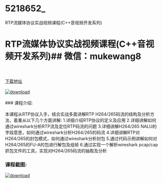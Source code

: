 # 5218652_
RTP流媒体协议实战视频课程(C++音视频开发系列)
# RTP流媒体协议实战视频课程(C++音视频开发系列)## 微信：mukewang8
<br/></br>[下载地址](http://www.36tz.cn/article/5218652 "下载地址")
<br/></br>[![download](http://36tz.cn/muke_img/2021_02_1-87.png "下载地址")](http://www.36tz.cn/article/5218652 "下载地址")
<br/></br>### 课程介绍:<br/></br>本课程从RTP协议入手，结合实战多面讲解RTP H264/265码流的结构及分析方法，着重从以下几个方面讲解:
1.详细介绍RTP协议的定义及应用
2.详细讲解如何通过wireshark分析RTP流及定位RTP码流的问题
3.详细讲解H264/265 NALU的字段意思，如何通过wireshark分析H264/265的码流
4.详细讲解RTP对H264/265的封包模式，如何通过wireshark分析封包
5.通过代码示例讲解如何对H264/265的FU-A的包进行解包及组帧
6.通过实现一个解析wireshark pcap/cap抓包文件的工具，实现对H264/265码流的抽取及分析

### 课程截图:
[![download](http://36tz.cn/muke_img/2021_02_2-92.png "下载地址")](http://www.36tz.cn/article/5218652 "下载地址")
